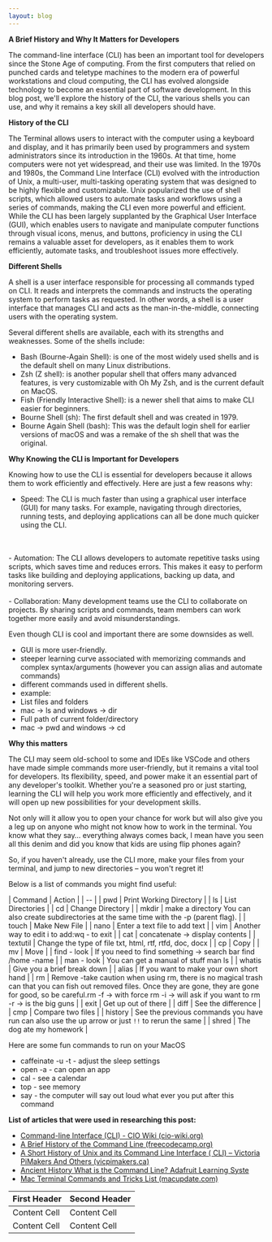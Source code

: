 ```yaml
---
layout: blog
---  
```


**A Brief History and Why It Matters for Developers**

The command-line interface (CLI) has been an important tool for developers since the Stone Age of computing. From the first computers that relied on punched cards and teletype machines to the modern era of powerful workstations and cloud computing, the CLI has evolved alongside technology to become an essential part of software development. In this blog post, we'll explore the history of the CLI, the various shells you can use, and why it remains a key skill all developers should have.

**History of the CLI**

The Terminal allows users to interact with the computer using a keyboard and display, and it has primarily been used by programmers and system administrators since its introduction in the 1960s. At that time, home computers were not yet widespread, and their use was limited. In the 1970s and 1980s, the Command Line Interface (CLI) evolved with the introduction of Unix, a multi-user, multi-tasking operating system that was designed to be highly flexible and customizable. Unix popularized the use of shell scripts, which allowed users to automate tasks and workflows using a series of commands, making the CLI even more powerful and efficient. While the CLI has been largely supplanted by the Graphical User Interface (GUI), which enables users to navigate and manipulate computer functions through visual icons, menus, and buttons, proficiency in using the CLI remains a valuable asset for developers, as it enables them to work efficiently, automate tasks, and troubleshoot issues more effectively.

**Different Shells**

A shell is a user interface responsible for processing all commands typed on CLI. It reads and interprets the commands and instructs the operating system to perform tasks as requested. In other words, a shell is a user interface that manages CLI and acts as the man-in-the-middle, connecting users with the operating system.

Several different shells are available, each with its strengths and weaknesses. Some of the shells include:

- Bash (Bourne-Again Shell): is one of the most widely used shells and is the default shell on many Linux distributions.
- Zsh (Z shell): is another popular shell that offers many advanced features, is very customizable with Oh My Zsh, and is the current default on MacOS.
- Fish (Friendly Interactive Shell): is a newer shell that aims to make CLI easier for beginners.
- Bourne Shell (sh): The first default shell and was created in 1979.
- Bourne Again Shell (bash): This was the default login shell for earlier versions of macOS and was a remake of the sh shell that was the original.

**Why Knowing the CLI is Important for Developers**

Knowing how to use the CLI is essential for developers because it allows them to work efficiently and effectively. Here are just a few reasons why:

- Speed: The CLI is much faster than using a graphical user interface (GUI) for many tasks. For example, navigating through directories, running tests, and deploying applications can all be done much quicker using the CLI.
<br/>
<br/>
- Automation: The CLI allows developers to automate repetitive tasks using scripts, which saves time and reduces errors. This makes it easy to perform tasks like building and deploying applications, backing up data, and monitoring servers.
<br/>
<br/>
- Collaboration: Many development teams use the CLI to collaborate on projects. By sharing scripts and commands, team members can work together more easily and avoid misunderstandings.

Even though CLI is cool and important there are some downsides as well.

  - GUI is more user-friendly.
  - steeper learning curve associated with memorizing commands and complex syntax/arguments (however you can assign alias and automate commands)
  - different commands used in different shells.
  - example:
  - List files and folders
  - mac -> ls and windows -> dir
  - Full path of current folder/directory
  - mac -> pwd and windows -> cd

**Why this matters**

The CLI may seem old-school to some and IDEs like VSCode and others have made simple commands more user-friendly, but it remains a vital tool for developers. Its flexibility, speed, and power make it an essential part of any developer's toolkit. Whether you're a seasoned pro or just starting, learning the CLI will help you work more efficiently and effectively, and it will open up new possibilities for your development skills.  

Not only will it allow you to open your chance for work but will also give you a leg up on anyone who might not know how to work in the terminal.  You know what they say… everything always comes back, I mean have you seen all this denim and did you know that kids are using flip phones again?

So, if you haven't already, use the CLI more, make your files from your terminal, and jump to new directories – you won't regret it!

Below is a list of commands you might find useful:

| Command | Action |
| -- |
| pwd | Print Working Directory |
| ls | List Directories |
| cd | Change Directory |
| mkdir | make a directory You can also create subdirectories at the same time with the -p (parent flag). |
| touch | Make New File |
| nano | Enter a text file to add text |
| vim | Another way to edit i to add:wq - to exit |
| cat | concatenate -> display contents |
| textutil  | Change the type of file txt, html, rtf, rtfd, doc, docx |
| cp | Copy |
| mv | Move |
| find - look | If you need to find something -> search bar find /home -name <file name> |
| man - look | You can get a manual of stuff man ls |
| whatis | Give you a brief break down |
| alias | If you want to make your own short hand |
| rm | Remove -take caution when using rm, there is no magical trash can that you can fish out removed files. Once they are gone, they are gone for good, so be careful.rm -f -> with force rm -i -> will ask if you want to rm -r -> is the big guns |
| exit | Get up out of there |
| diff | See the difference |
| cmp | Compare two files |
| history | See the previous commands you have run can also use the up arrow or just `!!` to rerun the same |
| shred | The dog ate my homework |

Here are some fun commands to run on your MacOS 

- caffeinate -u -t <seconds> - adjust the sleep settings
- open -a <app> <file> - can open an app
- cal - see a calendar
- top - see memory
- say - the computer will say out loud what ever you put after this command

**List of articles that were used in researching this post:**

- [Command-line Interface (CLI) - CIO Wiki (cio-wiki.org)](https://cio-wiki.org/wiki/Command-line_Interface_(CLI))
- [A Brief History of the Command Line (freecodecamp.org)](https://www.freecodecamp.org/news/the-command-line-1fdbc692b3bf/)
- [A Short History of Unix and its Command Line Interface ( CLI) – Victoria PiMakers And Others (vicpimakers.ca)](https://vicpimakers.ca/tutorials/raspbian/a-short-history-of-unix-and-its-command-line-interface-cli/)
- [Ancient History  What is the Command Line? Adafruit Learning Syste](https://learn.adafruit.com/what-is-the-command-line/ancient-history)
- [Mac Terminal Commands and Tricks List (macupdate.com)](https://www.macupdate.com/how-to/mac-terminal-commands-list)


First Header  | Second Header
------------- | -------------
Content Cell  | Content Cell
Content Cell  | Content Cell